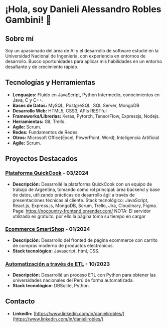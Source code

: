 # ¡Hola, soy Danieli Alessandro Robles Gambini! 👋

## Sobre mí
Soy un apasionado del área de AI y el desarrollo de software estudié en la Universidad Nacional de Ingeniería, con experiencia en entornos de desarrollo. Busco oportunidades para aplicar mis habilidades en un entorno desafiante y de crecimiento rápido.

## Tecnologías y Herramientas
- **Lenguajes:**  Fluido en JavaScript, Python Intermedio, conocimientos en Java, C y C++.
- **Bases de Datos:** MySQL, PostgreSQL, SQL Server, MongoDB
- **Desarrollo Web:** HTML5, CSS3, APIs RESTful
- **Frameworks/Librerias:** Keras, Pytorch, TensorFlow, Expressjs, Nodejs.
- **Herramientas:** Git, Trello.
- **Agile:** Scrum.
- **Redes:** Fundamentos de Redes.
- **Otros:** Microsoft Office(Excel, PowerPoint, Word), Inteligencia Artificial
- **Agile:** Scrum.
  


## Proyectos Destacados

### [Plataforma QuickCook](https://github.com/No-Country/c17-04-m-node-react/tree/main) - 03/2024
- **Descripción:** Desarrollé la plataforma QuickCook con un equipo de trabajo de Argentina, tomando como rol principal: área backend y base de datos, utilizando prácticas de desarrollo ágil a través de presentaciones técnicas al cliente.
Stack tecnológico: JavaScript, React.js, Express.js, MongoDB, Scrum, Trello, Jira, Cloudinary, Figma.
Page: https://nocountry-frontend.onrender.com/ NOTA: El servidor utilizado es gratuito, por ello la página toma su tiempo en cargar

### [Ecommerce SmartShop](https://github.com/Alessdev/shopping-cart-) - 01/2024

- **Descripción:** Desarrollo del fronted de página ecommerce con carrito de compras moderno de productos electrónicos.
- **Stack tecnológico:** Javascript, html, CSS.

### [Automatización a través de ETL](https://github.com/Alessdev/Python-SQL-ETL) - 10/2023

- **Descripción:** Desarrollé un proceso ETL con Python para obtener las universidades nacionales del Perú de forma automatizada.
- **Stack tecnológico:** DBSqlite, Python.



## Contacto
- **LinkedIn:** [https://www.linkedin.com/in/danielirobles/](https://www.linkedin.com/in/danielirobles/)
